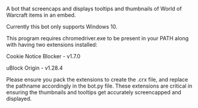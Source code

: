 A bot that screencaps and displays tooltips and thumbnails of World of Warcraft items in an embed.

Currently this bot only supports Windows 10.

This program requires chromedriver.exe to be present in your PATH along with having two extensions installed:

Cookie Notice Blocker - v1.7.0

uBlock Origin - v1.28.4

Please ensure you pack the extensions to create the .crx file, and replace the pathname accordingly in the bot.py file.
These extensions are critical in ensuring the thumbnails and tooltips get accurately screencapped and displayed.
